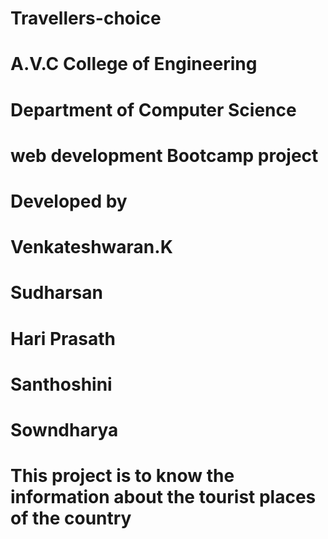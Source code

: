 # Travellers-choice 
# A.V.C College of Engineering
# Department of Computer Science
# web development Bootcamp project
# Developed by
# Venkateshwaran.K
# Sudharsan
# Hari Prasath
# Santhoshini
# Sowndharya
# This project is to know the information about the tourist places of the country
